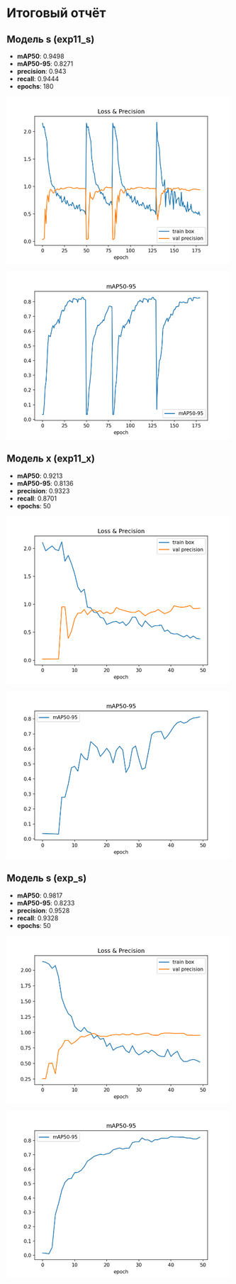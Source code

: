 # Итоговый отчёт

## Модель **s**  (exp11_s)

- **mAP50**: 0.9498
- **mAP50-95**: 0.8271
- **precision**: 0.943
- **recall**: 0.9444
- **epochs**: 180

![exp11_s_loss_prec.png](figures/exp11_s_loss_prec.png)

![exp11_s_map.png](figures/exp11_s_map.png)

## Модель **x**  (exp11_x)

- **mAP50**: 0.9213
- **mAP50-95**: 0.8136
- **precision**: 0.9323
- **recall**: 0.8701
- **epochs**: 50

![exp11_x_loss_prec.png](figures/exp11_x_loss_prec.png)

![exp11_x_map.png](figures/exp11_x_map.png)

## Модель **s**  (exp_s)

- **mAP50**: 0.9817
- **mAP50-95**: 0.8233
- **precision**: 0.9528
- **recall**: 0.9328
- **epochs**: 50

![exp_s_loss_prec.png](figures/exp_s_loss_prec.png)

![exp_s_map.png](figures/exp_s_map.png)


